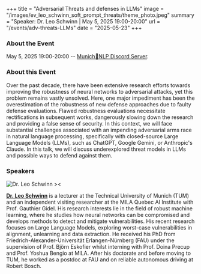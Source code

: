 +++
title = "Adversarial Threats and defenses in LLMs"
image = "/images/ev_leo_schwinn_soft_prompt_threats/theme_photo.jpeg"
summary = "Speaker: Dr. Leo Schwinn | May 5, 2025 19:00-20:00"
url = "/events/adv-threats-LLMs"
date = "2025-05-23"
+++


<!-- ![Online Event | Adversarial Threats and defenses in LLMs ><](/images/ev_leo_schwinn_soft_prompt_threats/theme_photo.jpeg) -->


### About the Event
May 5, 2025 19:00-20:00 -- [Munich🥨NLP Discord Server](https://discord.gg/qEcmhgGu43?event=1350783674173493279).



### About this Event

Over the past decade, there have been extensive research efforts towards improving the robustness of neural networks to adversarial attacks, yet this problem remains vastly unsolved. Here, one major impediment has been the overestimation of the robustness of new defense approaches due to faulty defense evaluations. Flawed robustness evaluations necessitate rectifications in subsequent works, dangerously slowing down the research and providing a false sense of security. In this context, we will face substantial challenges associated with an impending adversarial arms race in natural language processing, specifically with closed-source Large Language Models (LLMs), such as ChatGPT, Google Gemini, or Anthropic's Claude. In this talk, we will discuss underexplored threat models in LLMs and possible ways to defend against them.



### Speakers

![Dr. Leo Schwinn ><](https://media.licdn.com/dms/image/v2/C4D03AQGCRP2ZbvhnIw/profile-displayphoto-shrink_200_200/profile-displayphoto-shrink_200_200/0/1652983298831?e=1747267200&v=beta&t=tdseUDcSuezhWpfoOe8pDSmIqhc62csWdWQXedKdnCI)

[**Dr. Leo Schwinn**](https://schwinnl.github.io/) is a lecturer at the Technical University of Munich (TUM) and an independent visiting researcher at the MILA Quebec AI Institute with Prof. Gauthier Gidel. His research interests lie in the field of robust machine learning, where he studies how neural networks can be compromised and develops methods to detect and mitigate vulnerabilities. His recent research focuses on Large Language Models, exploring worst-case vulnerabilities in alignment, unlearning and data extraction. He received his PhD from Friedrich-Alexander-Universität Erlangen-Nürnberg (FAU) under the supervision of Prof. Björn Eskofier whilst interning with Prof. Doina Precup and Prof. Yoshua Bengio at MILA. After his doctorate and before moving to TUM, he worked as a postdoc at FAU and on reliable autonomous driving at Robert Bosch.